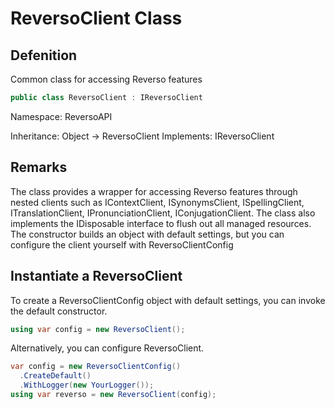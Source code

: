 # ReversoClient Class

## Defenition

Common class for accessing Reverso features

```csharp
public class ReversoClient : IReversoClient
```

Namespace: ReversoAPI

Inheritance: Object -> ReversoClient
Implements: IReversoClient  

## Remarks

The class provides a wrapper for accessing Reverso features through nested clients such as IContextClient, ISynonymsClient, ISpellingClient, ITranslationClient, IPronunciationClient, IConjugationClient. The class also implements the IDisposable interface to flush out all managed resources.
The constructor builds an object with default settings, but you can configure the client yourself with ReversoClientConfig

## Instantiate a ReversoClient

To create a ReversoClientConfig object with default settings, you can invoke the default constructor.

```csharp
using var config = new ReversoClient();
```

Alternatively, you can configure ReversoClient.

```csharp
var config = new ReversoClientConfig()
  .CreateDefault()
  .WithLogger(new YourLogger());
using var reverso = new ReversoClient(config);
```
